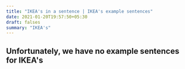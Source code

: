 ```yaml
---
title: "IKEA's in a sentence | IKEA's example sentences"
date: 2021-01-20T19:57:50+05:30
draft: falses
summary: "IKEA's"
---
```

## Unfortunately, we have no example sentences for IKEA's                 

